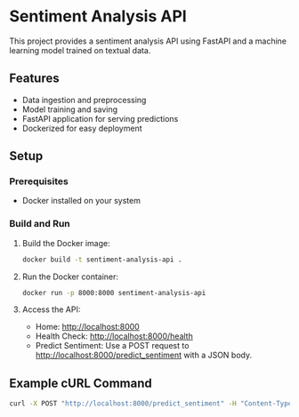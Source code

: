 # Sentiment Analysis API

This project provides a sentiment analysis API using FastAPI and a machine learning model trained on textual data.

## Features

- Data ingestion and preprocessing
- Model training and saving
- FastAPI application for serving predictions
- Dockerized for easy deployment

## Setup

### Prerequisites

- Docker installed on your system

### Build and Run

1. Build the Docker image:

    ```bash
    docker build -t sentiment-analysis-api .
    ```

2. Run the Docker container:

    ```bash
    docker run -p 8000:8000 sentiment-analysis-api
    ```

3. Access the API:

    - Home: [http://localhost:8000](http://localhost:8000)
    - Health Check: [http://localhost:8000/health](http://localhost:8000/health)
    - Predict Sentiment: Use a POST request to [http://localhost:8000/predict_sentiment](http://localhost:8000/predict_sentiment) with a JSON body.

## Example cURL Command

```bash
curl -X POST "http://localhost:8000/predict_sentiment" -H "Content-Type: application/json" -d '{"text": "I love programming in Python."}'
